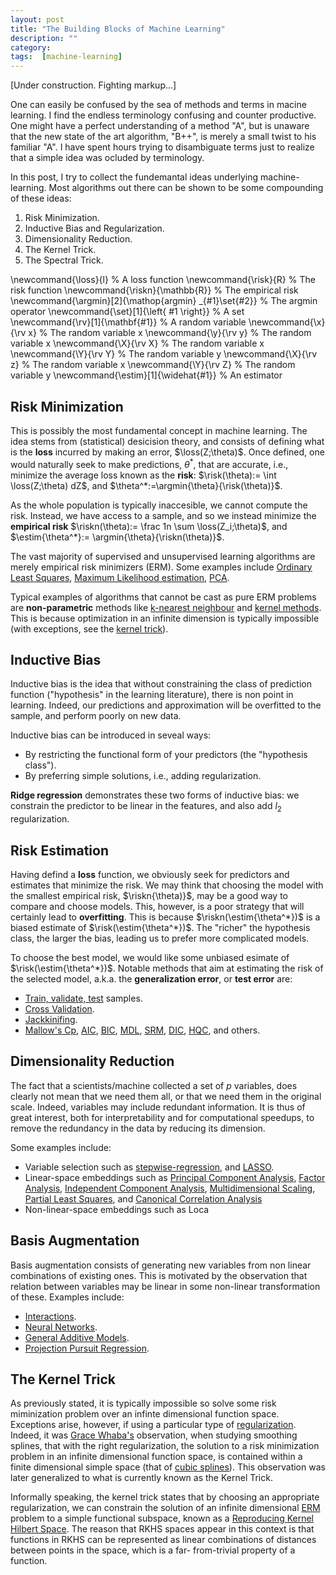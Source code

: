 ```yaml
---
layout: post
title: "The Building Blocks of Machine Learning"
description: ""
category: 
tags:  [machine-learning]
---
```


[Under construction. Fighting markup...]


One can easily be confused by the sea of methods and terms in macine learning.
I find the endless terminology confusing and counter productive. One might have a perfect understanding of a method "A", but is unaware that the new state of the art algorithm, "B++", is merely a small twist to his familiar "A". I have spent hours trying to disambiguate terms just to realize that a simple idea was ocluded by terminology.

In this post, I try to collect the fundemantal ideas underlying machine-learning. Most algorithms out there can be shown to be some compounding of these ideas:

1. Risk Minimization.
1. Inductive Bias and Regularization.
1. Dimensionality Reduction.
1. The Kernel Trick.
1. The Spectral Trick.

\newcommand{\loss}{l} % A loss function
\newcommand{\risk}{R} % The risk function
\newcommand{\riskn}{\mathbb{R}} % The empirical risk
\newcommand{\argmin}[2]{\mathop{argmin} _{#1}\set{#2}} % The argmin operator
\newcommand{\set}[1]{\left\{ #1 \right\}} % A set
\newcommand{\rv}[1]{\mathbf{#1}} % A random variable
\newcommand{\x}{\rv x} % The random variable x 
\newcommand{\y}{\rv y} % The random variable x 
\newcommand{\X}{\rv X} % The random variable x 
\newcommand{\Y}{\rv Y} % The random variable y
\newcommand{\X}{\rv z} % The random variable x 
\newcommand{\Y}{\rv Z} % The random variable y
\newcommand{\estim}[1]{\widehat{#1}} % An estimator


## Risk Minimization

This is possibly the most fundamental concept in machine learning. 
The idea stems from (statistical) desicision theory, and consists of defining what is the __loss__ incurred by making an error, $\loss(Z;\theta)$. 
Once defined, one would naturally seek to make predictions, $\theta^*$, that are accurate, i.e., minimize the average loss known as the __risk__: $\risk(\theta):= \int \loss(Z;\theta) dZ$, and $\theta^*:=\argmin{\theta}{\risk(\theta)}$.

As the whole population is typically inaccesible, we cannot compute the risk. Instead, we have access to a sample, and so we instead minimize the __empirical risk__ $\riskn(\theta):= \frac  1n \sum \loss(Z_i;\theta)$, and $\estim{\theta^*}:= \argmin{\theta}{\riskn(\theta)}$.

The vast majority of supervised and unsupervised learning algorithms are merely empirical risk minimizers (ERM).
Some examples include [Ordinary Least Squares](https://en.wikipedia.org/wiki/Ordinary_least_squares), [Maximum Likelihood estimation](https://en.wikipedia.org/wiki/Maximum_likelihood), [PCA](https://en.wikipedia.org/wiki/Principal_component_analysis).

Typical examples of algorithms that cannot be cast as pure ERM problems are __non-parametric__ methods like [k-nearest neighbour](https://en.wikipedia.org/wiki/K-nearest_neighbors_algorithm) and [kernel methods](https://en.wikipedia.org/wiki/Kernel_method). This is because  optimization in an infinite dimension is typically impossible (with exceptions, see the [kernel trick](#the-kernel-trick)).



## Inductive Bias
Inductive bias is the idea that without constraining the class of prediction function ("hypothesis" in the learning literature), there is non point in learning. Indeed, our predictions and approximation will be overfitted to the sample, and perform poorly on new data.

Inductive bias can be introduced in seveal ways:

- By restricting the functional form of your predictors (the "hypothesis class").
- By preferring simple solutions, i.e., adding regularization.

__Ridge regression__ demonstrates these two forms of inductive bias: we constrain the predictor to be linear in the features, and also add $l_2$ regularization. 


## Risk Estimation

Having defind a __loss__ function, we obviously seek for predictors and estimates that minimize the risk.
We may think that choosing the model with the smallest empirical risk, $\riskn{\theta)}$, may be a good way to compare and choose models. This, however, is a poor strategy that will certainly lead to __overfitting__. 
This is because $\riskn(\estim{\theta^*})$ is a biased estimate of $\risk(\estim{\theta^*})$. The "richer" the hypothesis class, the larger the bias, leading us to prefer more complicated models. 

To choose the best model, we would like some unbiased esimate of $\risk(\estim{\theta^*})$. 
Notable methods that aim at estimating the risk of the selected model, a.k.a. the __generalization error__, or __test error__ are:

- [Train, validate, test](https://en.wikipedia.org/wiki/Test_set) samples.
- [Cross Validation](https://en.wikipedia.org/wiki/Cross-validation_(statistics)).
- [Jackkinifing](https://en.wikipedia.org/wiki/Jackknife_resampling).
- [Mallow's Cp](https://en.wikipedia.org/wiki/Mallows's_Cp), [AIC](https://en.wikipedia.org/wiki/Akaike_information_criterion), [BIC](https://en.wikipedia.org/wiki/Bayesian_information_criterion), [MDL](https://en.wikipedia.org/wiki/Minimum_description_length), [SRM](https://en.wikipedia.org/wiki/Structural_risk_minimization), [DIC](https://en.wikipedia.org/wiki/Deviance_information_criterion), [HQC](https://en.wikipedia.org/wiki/Hannan%E2%80%93Quinn_information_criterion), and others.


## Dimensionality Reduction

The fact that a scientists/machine collected a set of $p$ variables, does clearly not mean that we need them all, or that we need them in the original scale.
Indeed, variables may include redundant information. 
It is thus of great interest, both for interpretability and for computational speedups, to remove the redundancy in the data by reducing its dimension. 

Some examples include:

- Variable selection such as [stepwise-regression](https://en.wikipedia.org/wiki/Stepwise_regression), and [LASSO](http://statweb.stanford.edu/~tibs/lasso.html).
- Linear-space embeddings such as [Principal Component Analysis](https://en.wikipedia.org/wiki/Principal_component_analysis), [Factor Analysis](https://en.wikipedia.org/wiki/Factor_analysis), [Independent Component Analysis](https://en.wikipedia.org/wiki/Independent_component_analysis), [Multidimensional Scaling](https://en.wikipedia.org/wiki/Multidimensional_scaling), [Partial Least Squares](https://en.wikipedia.org/wiki/Partial_least_squares_regression), and [Canonical Correlation Analysis](https://en.wikipedia.org/wiki/Canonical_correlation)
- Non-linear-space embeddings such as Loca


## Basis Augmentation
Basis augmentation consists of generating new variables from non linear combinations of existing ones. This is motivated by the observation that relation between variables may be linear in some non-linear transformation of these. 
Examples include:

- [Interactions](https://en.wikipedia.org/wiki/Interaction_(statistics)).
- [Neural Networks](https://en.wikipedia.org/wiki/Artificial_neural_network).
- [General Additive Models](https://en.wikipedia.org/wiki/Generalized_additive_model).
- [Projection Pursuit Regression](https://en.wikipedia.org/wiki/Projection_pursuit_regression).


## The Kernel Trick

As previously stated, it is typically impossible so solve some risk miminization problem over an infinte dimensional function space.
Exceptions arise, however, if using a particular type of [regularization](#inductive-bias).
Indeed, it was [Grace Whaba's](http://www.stat.wisc.edu/~wahba/) observation, when studying smoothing splines, that with the right regularization, the solution to a risk minimization problem in an infinite dimensional function space, is contained within a finite dimensional simple space (that of [cubic splines](https://en.wikipedia.org/wiki/Spline_(mathematics))).
This observation was later generalized to what is currently known as the Kernel Trick.

Informally speaking, the kernel trick states that by choosing an appropriate regularization, we can constrain the solution of an infinite dimensional [ERM](#risk-minimization) problem to a simple functional subspace, known as a [Reproducing Kernel Hilbert Space](https://en.wikipedia.org/wiki/Reproducing_kernel_Hilbert_space).
The reason that RKHS spaces appear in this context is that functions in RKHS can be represented as linear combinations of distances between points in the space, which is a far- from-trivial property of a function. 


